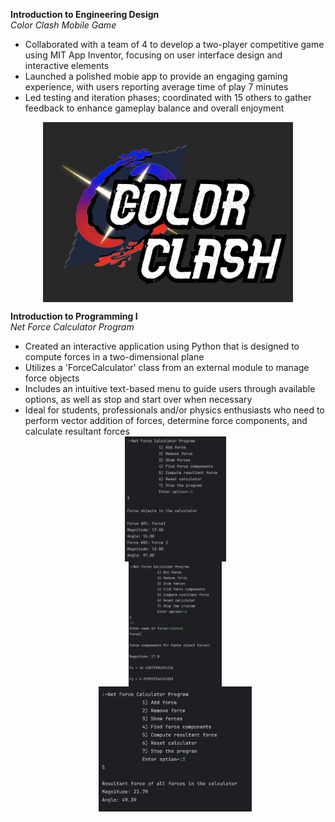 **Introduction to Engineering Design**  
_Color Clash Mobile Game_  
* Collaborated with a team of 4 to develop a two-player competitive game using MIT App Inventor, focusing on user interface design and interactive elements
* Launched a polished mobie app to provide an engaging gaming experience, with users reporting average time of play 7 minutes
* Led testing and iteration phases; coordinated with 15 others to gather feedback to enhance gameplay balance and overall enjoyment
<img src="/assets/img/colorclash.png" alt="Color Clash Game Logo" style="display: block; margin:0 auto; width: 400px; height:auto;">

**Introduction to Programming I**  
_Net Force Calculator Program_  
* Created an interactive application using Python that is designed to compute forces in a two-dimensional plane
* Utilizes a 'ForceCalculator' class from an external module to manage force objects
* Includes an intuitive text-based menu to guide users through available options, as well as stop and start over when necessary
* Ideal for students, professionals and/or physics enthusiasts who need to perform vector addition of forces, determine force components, and calculate resultant forces
<img src="/assets/img/netforce3.png" alt="Option 3" style="display: block; margin:0 auto; width:auto; height:200px;"> <img src="/assets/img/netforce4.png" alt="Option 4" style="display: block; margin:0 auto; width:auto; height:200px;"> <img src="/assets/img/netforce5.png" alt="Option 5" style="display: block; margin:0 auto; width:auto; height:200px;">